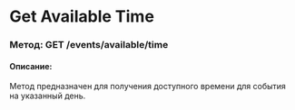# Get Available Time

### Метод: GET /events/available/time

#### Описание:
Метод предназначен для получения доступного времени для события на указанный день.

<api-endpoint openapi-path="../openapi.json" endpoint="/events/available/time" method="get"/>